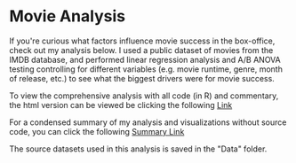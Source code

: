 # Movie Analysis

If you're curious what factors influence movie success in the box-office, check out my analysis below. I used a public dataset of movies from the IMDB database, and performed linear regression analysis and A/B ANOVA testing controlling for different variables (e.g. movie runtime, genre, month of release, etc.) to see what the biggest drivers were for movie success.

To view the comprehensive analysis with all code (in R) and commentary, the html version can be viewed be clicking the following [Link](https://rawgit.com/omshapira/Movie_Analysis_GIT/master/Movie_Analysis_Code%2BObservations.html)

For a condensed summary of my analysis and visualizations without source code, you can click the following [Summary Link](https://rawgit.com/omshapira/Movie_Analysis_GIT/master/Movie_Analysis_Summary.html)

The source datasets used in this analysis is saved in the "Data" folder.
